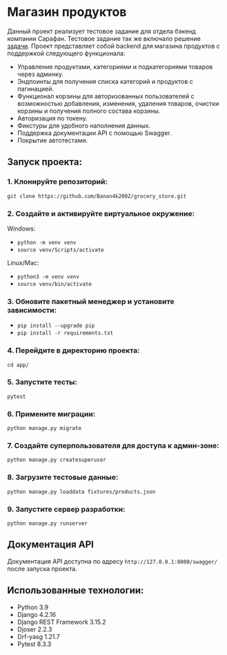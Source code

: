 # Магазин продуктов

Данный проект реализует тестовое задание для отдела бэкенд компании Сарафан.
Тестовое задание так же включало решение [задачи](/first_elements/).
Проект представляет собой backend для магазина продуктов с поддержкой следующего функционала:
- Управление продуктами, категориями и подкатегориями товаров через админку.
- Эндпоинты для получения списка категорий и продуктов с пагинацией.
- Функционал корзины для авторизованных пользователей с возможностью добавления, изменения, удаления товаров, очистки корзины и получения полного состава корзины.
- Авторизация по токену.
- Фикстуры для удобного наполнения данных.
- Поддержка документации API с помощью Swagger.
- Покрытие автотестами.

## Запуск проекта:

### 1. Клонируйте репозиторий:
`git clone https://github.com/Banan4k2002/grocery_store.git`

### 2. Cоздайте и активируйте виртуальное окружение:
Windows:
- `python -m venv venv`
- `source venv/Scripts/activate`

Linux/Mac:
- `python3 -m venv venv`
- `source venv/bin/activate`

### 3. Обновите пакетный менеджер и установите зависимости:
- `pip install --upgrade pip`
- `pip install -r requirements.txt`

### 4. Перейдите в директорию проекта:
`cd app/`

### 5. Запустите тесты:
`pytest`

### 6. Примените миграции:
`python manage.py migrate`

### 7. Создайте суперпользователя для доступа к админ-зоне:
`python manage.py createsuperuser`

### 8. Загрузите тестовые данные:
`python manage.py loaddata fixtures/products.json`

### 9. Запустите сервер разработки:
`python manage.py runserver`

## Документация API
Документация API доступна по адресу `http://127.0.0.1:8000/swagger/` после запуска проекта.

## Использованные технологии:
- Python 3.9
- Django 4.2.16
- Django REST Framework 3.15.2
- Djoser 2.2.3
- Drf-yasg 1.21.7
- Pytest 8.3.3
